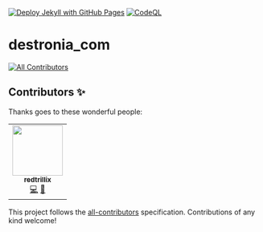 [![Deploy Jekyll with GitHub Pages](https://github.com/Destronia/destronia_com/actions/workflows/jekyll-gh-pages.yml/badge.svg)](https://github.com/Destronia/destronia_com/actions/workflows/jekyll-gh-pages.yml)
[![CodeQL](https://github.com/Destronia/destronia_com/actions/workflows/codeql.yml/badge.svg)](https://github.com/Destronia/destronia_com/actions/workflows/codeql.yml)

# destronia_com
<!-- ALL-CONTRIBUTORS-BADGE:START - Do not remove or modify this section -->
[![All Contributors](https://img.shields.io/badge/all_contributors-1-orange.svg?style=flat-square)](#contributors-)
<!-- ALL-CONTRIBUTORS-BADGE:END -->

## Contributors ✨

Thanks goes to these wonderful people:

<!-- ALL-CONTRIBUTORS-LIST:START - Do not remove or modify this section -->
<!-- prettier-ignore-start -->
<!-- markdownlint-disable -->
<table>
  <tr>
    <td align="center"><a href="https://destronia.com"><img src="https://avatars.githubusercontent.com/u/54786587?v=4?s=100" width="100px;" alt=""/><br /><sub><b>redtrillix</b></sub></a><br /><a href="https://github.com/Destronia/destronia_com/commits?author=redtrillix" title="Code">💻</a> <a href="https://github.com/Destronia/destronia_com/commits?author=redtrillix" title="Documentation">📖</a></td>
  </tr>
</table>

<!-- markdownlint-restore -->
<!-- prettier-ignore-end -->

<!-- ALL-CONTRIBUTORS-LIST:END -->

This project follows the [all-contributors](https://github.com/all-contributors/all-contributors) specification. Contributions of any kind welcome!
